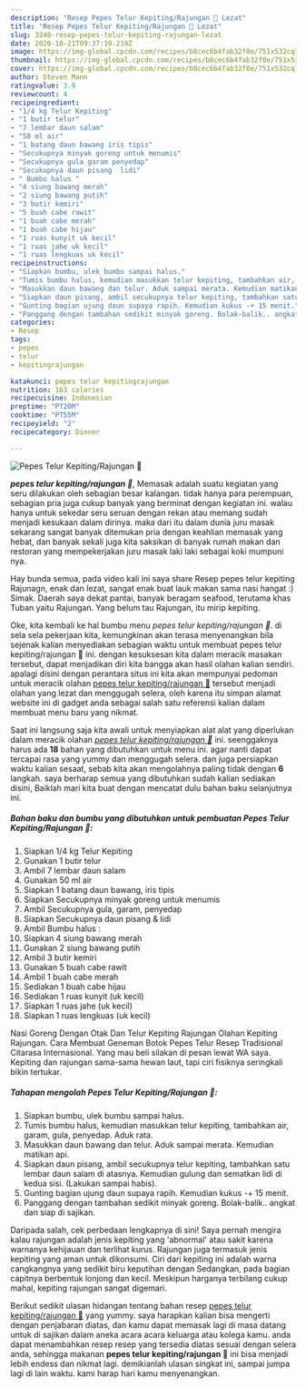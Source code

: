 ```yaml
---
description: "Resep Pepes Telur Kepiting/Rajungan 🦀 Lezat"
title: "Resep Pepes Telur Kepiting/Rajungan 🦀 Lezat"
slug: 3240-resep-pepes-telur-kepiting-rajungan-lezat
date: 2020-10-21T09:37:19.219Z
image: https://img-global.cpcdn.com/recipes/b8cec6b4fab32f0e/751x532cq70/pepes-telur-kepitingrajungan-🦀-foto-resep-utama.jpg
thumbnail: https://img-global.cpcdn.com/recipes/b8cec6b4fab32f0e/751x532cq70/pepes-telur-kepitingrajungan-🦀-foto-resep-utama.jpg
cover: https://img-global.cpcdn.com/recipes/b8cec6b4fab32f0e/751x532cq70/pepes-telur-kepitingrajungan-🦀-foto-resep-utama.jpg
author: Steven Mann
ratingvalue: 3.9
reviewcount: 4
recipeingredient:
- "1/4 kg Telur Kepiting"
- "1 butir telur"
- "7 lembar daun salam"
- "50 ml air"
- "1 batang daun bawang iris tipis"
- "Secukupnya minyak goreng untuk menumis"
- "Secukupnya gula garam penyedap"
- "Secukupnya daun pisang  lidi"
- " Bumbu halus "
- "4 siung bawang merah"
- "2 siung bawang putih"
- "3 butir kemiri"
- "5 buah cabe rawit"
- "1 buah cabe merah"
- "1 buah cabe hijau"
- "1 ruas kunyit uk kecil"
- "1 ruas jahe uk kecil"
- "1 ruas lengkuas uk kecil"
recipeinstructions:
- "Siapkan bumbu, ulek bumbu sampai halus."
- "Tumis bumbu halus, kemudian masukkan telur kepiting, tambahkan air, garam, gula, penyedap. Aduk rata."
- "Masukkan daun bawang dan telur. Aduk sampai merata. Kemudian matikan api."
- "Siapkan daun pisang, ambil secukupnya telur kepiting, tambahkan satu lembar daun salam di atasnya. Kemudian gulung dan sematkan lidi di kedua sisi. (Lakukan sampai habis)."
- "Gunting bagian ujung daun supaya rapih. Kemudian kukus -+ 15 menit."
- "Panggang dengan tambahan sedikit minyak goreng. Bolak-balik.. angkat dan siap di sajikan."
categories:
- Resep
tags:
- pepes
- telur
- kepitingrajungan

katakunci: pepes telur kepitingrajungan 
nutrition: 163 calories
recipecuisine: Indonesian
preptime: "PT20M"
cooktime: "PT55M"
recipeyield: "2"
recipecategory: Dinner

---
```



![Pepes Telur Kepiting/Rajungan 🦀](https://img-global.cpcdn.com/recipes/b8cec6b4fab32f0e/751x532cq70/pepes-telur-kepitingrajungan-🦀-foto-resep-utama.jpg)

<b><i>pepes telur kepiting/rajungan 🦀</i></b>, Memasak adalah suatu kegiatan yang seru dilakukan oleh sebagian besar kalangan. tidak hanya para perempuan, sebagian pria juga cukup banyak yang berminat dengan kegiatan ini. walau hanya untuk sekedar seru seruan dengan rekan atau memang sudah menjadi kesukaan dalam dirinya. maka dari itu dalam dunia juru masak sekarang sangat banyak ditemukan pria dengan keahlian memasak yang hebat, dan banyak sekali juga kita saksikan di banyak rumah makan dan restoran yang mempekerjakan juru masak laki laki sebagai koki mumpuni nya.

Hay bunda semua, pada video kali ini saya share Resep pepes telur kepiting Rajunagn, enak dan lezat, sangat enak buat lauk makan sama nasi hangat :) Simak. Daerah saya dekat pantai, banyak beragam seafood, terutama khas Tuban yaitu Rajungan. Yang belum tau Rajungan, itu mirip kepiting.

Oke, kita kembali ke hal bumbu menu <i>pepes telur kepiting/rajungan 🦀</i>. di sela sela pekerjaan kita, kemungkinan akan terasa menyenangkan bila sejenak kalian menyediakan sebagian waktu untuk membuat pepes telur kepiting/rajungan 🦀 ini. dengan kesuksesan kita dalam meracik masakan tersebut, dapat menjadikan diri kita bangga akan hasil olahan kalian sendiri. apalagi disini dengan perantara situs ini kita akan mempunyai pedoman untuk meracik olahan <u>pepes telur kepiting/rajungan 🦀</u> tersebut menjadi olahan yang lezat dan menggugah selera, oleh karena itu simpan alamat website ini di gadget anda sebagai salah satu referensi kalian dalam membuat menu baru yang nikmat.


Saat ini langsung saja kita awali untuk menyiapkan alat alat yang diperlukan dalam meracik olahan <u><i>pepes telur kepiting/rajungan 🦀</i></u> ini. seenggaknya harus ada <b>18</b> bahan yang dibutuhkan untuk menu ini. agar nanti dapat tercapai rasa yang yummy dan menggugah selera. dan juga persiapkan waktu kalian sesaat, sebab kita akan mengolahnya paling tidak dengan <b>6</b> langkah. saya berharap semua yang dibutuhkan sudah kalian sediakan disini, Baiklah mari kita buat dengan mencatat dulu bahan baku selanjutnya ini.

<!--inarticleads1-->

##### Bahan baku dan bumbu yang dibutuhkan untuk pembuatan Pepes Telur Kepiting/Rajungan 🦀:

1. Siapkan 1/4 kg Telur Kepiting
1. Gunakan 1 butir telur
1. Ambil 7 lembar daun salam
1. Gunakan 50 ml air
1. Siapkan 1 batang daun bawang, iris tipis
1. Siapkan Secukupnya minyak goreng untuk menumis
1. Ambil Secukupnya gula, garam, penyedap
1. Siapkan Secukupnya daun pisang &amp; lidi
1. Ambil  Bumbu halus :
1. Siapkan 4 siung bawang merah
1. Gunakan 2 siung bawang putih
1. Ambil 3 butir kemiri
1. Gunakan 5 buah cabe rawit
1. Ambil 1 buah cabe merah
1. Sediakan 1 buah cabe hijau
1. Sediakan 1 ruas kunyit (uk kecil)
1. Siapkan 1 ruas jahe (uk kecil)
1. Siapkan 1 ruas lengkuas (uk kecil)


Nasi Goreng Dengan Otak Dan Telur Kepiting Rajungan Olahan Kepiting Rajungan. Cara Membuat Geneman Botok Pepes Telur Resep Tradisional Citarasa Internasional. Yang mau beli silakan di pesan lewat WA saya. Kepiting dan rajungan sama-sama hewan laut, tapi ciri fisiknya seringkali bikin tertukar. 

<!--inarticleads2-->

##### Tahapan mengolah Pepes Telur Kepiting/Rajungan 🦀:

1. Siapkan bumbu, ulek bumbu sampai halus.
1. Tumis bumbu halus, kemudian masukkan telur kepiting, tambahkan air, garam, gula, penyedap. Aduk rata.
1. Masukkan daun bawang dan telur. Aduk sampai merata. Kemudian matikan api.
1. Siapkan daun pisang, ambil secukupnya telur kepiting, tambahkan satu lembar daun salam di atasnya. Kemudian gulung dan sematkan lidi di kedua sisi. (Lakukan sampai habis).
1. Gunting bagian ujung daun supaya rapih. Kemudian kukus -+ 15 menit.
1. Panggang dengan tambahan sedikit minyak goreng. Bolak-balik.. angkat dan siap di sajikan.


Daripada salah, cek perbedaan lengkapnya di sini! Saya pernah mengira kalau rajungan adalah jenis kepiting yang &#39;abnormal&#39; atau sakit karena warnanya kehijauan dan terlihat kurus. Rajungan juga termasuk jenis kepiting yang aman untuk dikonsumi. Ciri dari kepiting ini adalah warna cangkangnya yang sedikit biru keputihan dengan Sedangkan, pada bagian capitnya berbentuk lonjong dan kecil. Meskipun harganya terbilang cukup mahal, kepiting rajungan sangat digemari. 

Berikut sedikit ulasan hidangan tentang bahan resep <u>pepes telur kepiting/rajungan 🦀</u> yang yummy. saya harapkan kalian bisa mengerti dengan penjabaran diatas, dan kamu dapat memasak lagi di masa datang untuk di sajikan dalam aneka acara acara keluarga atau kolega kamu. anda dapat menambahkan resep resep yang tersedia diatas sesuai dengan selera anda, sehingga makanan <b>pepes telur kepiting/rajungan 🦀</b> ini bisa menjadi lebih endess dan nikmat lagi. demikianlah ulasan singkat ini, sampai jumpa lagi di lain waktu. kami harap hari kamu menyenangkan.
